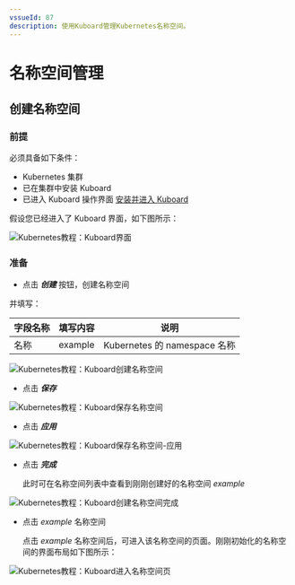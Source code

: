 ```yaml
---
vssueId: 87
description: 使用Kuboard管理Kubernetes名称空间。
---
```


# 名称空间管理

<AdSenseTitle/>

## 创建名称空间

### 前提

必须具备如下条件：

* Kubernetes 集群
* 已在集群中安装 Kuboard
* 已进入 Kuboard 操作界面 [安装并进入 Kuboard](/install/v3/install.html)



假设您已经进入了 Kuboard 界面，如下图所示：

![Kubernetes教程：Kuboard界面](./namespace-create.assets/image-20190723105606081.png)



### 准备

* 点击 ***创建*** 按钮，创建名称空间

并填写：

| 字段名称 | 填写内容 | 说明                         |
| -------- | -------- | ---------------------------- |
| 名称     | example  | Kubernetes 的 namespace 名称 |

![Kubernetes教程：Kuboard创建名称空间](./namespace-create.assets/image-20190723105644937.png)

* 点击 ***保存*** 

![Kubernetes教程：Kuboard保存名称空间](./namespace-create.assets/image-20190723105722999.png)

* 点击 ***应用***

![Kubernetes教程：Kuboard保存名称空间-应用](./namespace-create.assets/image-20190723105748435.png)

* 点击 ***完成***

  此时可在名称空间列表中查看到刚刚创建好的名称空间 *example*

![Kubernetes教程：Kuboard创建名称空间完成](./namespace-create.assets/image-20190723105809872.png)

* 点击 *example* 名称空间

  点击 *example* 名称空间后，可进入该名称空间的页面。刚刚初始化的名称空间的界面布局如下图所示：

![Kubernetes教程：Kuboard进入名称空间页](./namespace-create.assets/image-20190723105830318.png)
